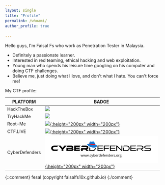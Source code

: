 ```yaml
---
layout: single
title: "Profile"
permalink: /whoami/
author_profile: true

---
```


Hello guys, I'm Faisal Fs who work as Penetration Tester in Malaysia.  

- Definitely a passionate learner.
- Interested in red teaming, ethical hacking and web exploitation.
- Young man who spends his leisure time googling on his computer and doing CTF challenges.
- Believe me, just doing what I love, and don't what I hate. You can't force me!

My CTF profile:

|         PLATFORM       | BADGE               |
|-------------------|-------------------------------
|HackTheBox         | [ ![](http://www.hackthebox.eu/badge/image/133269)](https://www.hackthebox.eu/profile/133269 "HackTheBox")                       
|TryHackMe          | [ ![](https://tryhackme-badges.s3.amazonaws.com/Faisalfs10x.png)](https://tryhackme.com/p/Faisalfs10x "TryHackMe")                      
|Root-Me            | [ ![](https://miro.medium.com/max/2848/1*joz9hfPQ-osvbLiUqfakmg.png){:height="200px" width="200px"}](https://www.root-me.org/ev4dx10?lang=en "Root-Me")
|CTF.LIVE           | [ ![](https://www.ctf.live/assets/images/ctflivebanner.jpeg){:height="200px" width="200px"}](https://www.ctf.live/playerstats?teamid=110529027437819216783 "CTF.LIVE")
|CyberDefenders     | [ ![](https://raw.githubusercontent.com/faisalfs10x/faisalfs10x.github.io/master/asset/thm/cyberdef.png){:height="200px" width="200px"}](https://cyberdefenders.org/accounts/profile/ev4dx10 "CyberDefenders")



{::comment}
fesal (copyright faisalfs10x.github.io)
{:/comment}

